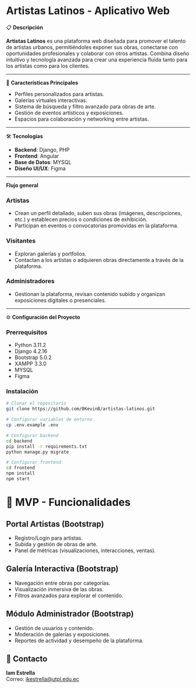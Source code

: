 # Artistas Latinos - Aplicativo Web 

📋 **Descripción**

**Artistas Latinos** es una plataforma web diseñada para promover el talento de artistas urbanos, permitiéndoles exponer sus obras, conectarse con oportunidades profesionales y colaborar con otros artistas. Combina diseño intuitivo y tecnología avanzada para crear una experiencia fluida tanto para los artistas como para los clientes.

---

🚀 **Características Principales**

- Perfiles personalizados para artistas.
- Galerías virtuales interactivas.
- Sistema de búsqueda y filtro avanzado para obras de arte.
- Gestión de eventos artísticos y exposiciones.
- Espacios para colaboración y networking entre artistas.

---

🛠️ **Tecnologías**

- **Backend**: Django, PHP
- **Frontend**: Angular  
- **Base de Datos**: MYSQL 
- **Diseño UI/UX**: Figma  

---

**Flujo general**

### Artistas  
- Crean un perfil detallado, suben sus obras (imágenes, descripciones, etc.) y establecen precios o condiciones de exhibición.  
- Participan en eventos o convocatorias promovidas en la plataforma.  

### Visitantes  
- Exploran galerías y portfolios.  
- Contactan a los artistas o adquieren obras directamente a través de la plataforma.  

### Administradores  
- Gestionan la plataforma, revisan contenido subido y organizan exposiciones digitales o presenciales.  

---

⚙️ **Configuración del Proyecto**

### Prerrequisitos  
- Python 3.11.2
- Django 4.2.16
- Bootstrap 5.0.2
-  XAMPP 3.3.0
- MYSQL  
- Figma 

### Instalación

```bash
# Clonar el repositorio
git clone https://github.com/0KevinB/artistas-latinos.git

# Configurar variables de entorno
cp .env.example .env

# Configurar backend
cd backend
pip install -r requirements.txt
python manage.py migrate

# Configurar frontend
cd frontend
npm install
npm start
```

# 📱 MVP - Funcionalidades

## Portal Artistas (Bootstrap)
- Registro/Login para artistas.
- Subida y gestión de obras de arte.
- Panel de métricas (visualizaciones, interacciones, ventas).

## Galería Interactiva (Bootstrap)
- Navegación entre obras por categorías.
- Visualización inmersiva de las obras.
- Filtros avanzados para explorar el contenido.

## Módulo Administrador (Bootstrap)
- Gestión de usuarios y contenido.
- Moderación de galerías y exposiciones.
- Reportes de actividad y desempeño de la plataforma.


## 📧 Contacto

**Iam Estrella**  
Correo: ikestrella@utpl.edu.ec



